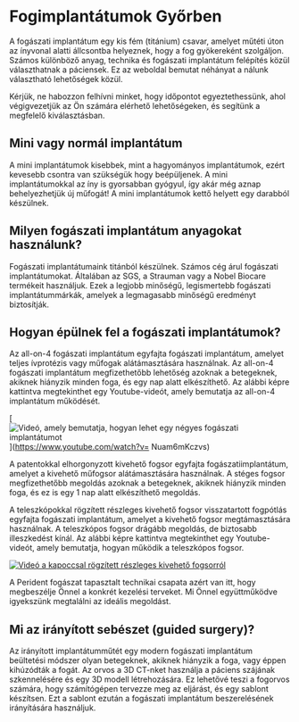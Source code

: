 # Fogimplantátumok Győrben

A fogászati ​​implantátum egy kis fém (titánium) csavar, amelyet műtéti úton az ínyvonal alatti állcsontba helyeznek, hogy a fog gyökereként szolgáljon. Számos különböző anyag, technika és fogászati ​​implantátum felépítés közül választhatnak a páciensek. Ez az weboldal bemutat néhányat a nálunk választható lehetőségek közül.

Kérjük, ne habozzon felhívni minket, hogy időpontot egyeztethessünk, ahol végigvezetjük az Ön számára elérhető lehetőségeken, és segítünk a megfelelő kiválasztásban.

## Mini vagy normál implantátum
A mini implantátumok kisebbek, mint a hagyományos implantátumok, ezért kevesebb csontra van szükségük hogy beépüljenek. A mini implantátumokkal az íny is gyorsabban gyógyul, így akár még aznap behelyezhetjük új műfogát! A mini implantátumok kettő helyett egy darabból készülnek.

## Milyen fogászati ​​implantátum anyagokat használunk?
Fogászati ​​implantátumaink titánból készülnek. Számos cég árul fogászati ​​implantátumokat. Általában az SGS, a Strauman vagy a Nobel Biocare termékeit használjuk. Ezek a legjobb minőségű, legismertebb fogászati ​​implantátummárkák, amelyek a legmagasabb minőségű eredményt biztosítják.

## Hogyan épülnek fel a fogászati ​​implantátumok?
Az all-on-4 fogászati ​​implantátum egyfajta fogászati ​​implantátum, amelyet teljes ívprotézis vagy műfogak alátámasztására használnak. Az all-on-4 fogászati ​​implantátum megfizethetőbb lehetőség azoknak a betegeknek, akiknek hiányzik minden foga, és egy nap alatt elkészíthető. Az alábbi képre kattintva megtekinthet egy Youtube-videót, amely bemutatja az all-on-4 implantátum működését.

[![Videó, amely bemutatja, hogyan lehet egy négyes fogászati ​​implantátumot](https://img.youtube.com/vi/Nuam6mKczvs/0.jpg)](https://www.youtube.com/watch?v= Nuam6mKczvs)

A patentokkal elhorgonyzott kivehető fogsor egyfajta fogászati ​​implantátum, amelyet a kivehető műfogsor alátámasztására használnak. A stéges fogsor megfizethetőbb megoldás azoknak a betegeknek, akiknek hiányzik minden foga, és ez is egy 1 nap alatt elkészíthető megoldás.

A teleszkópokkal rögzített részleges kivehető fogsor visszatartott fogpótlás egyfajta fogászati ​​implantátum, amelyet a kivehető fogsor megtámasztására használnak. A teleszkópos fogsor drágább megoldás, de biztosabb illeszkedést kínál. Az alábbi képre kattintva megtekinthet egy Youtube-videót, amely bemutatja, hogyan működik a teleszkópos fogsor.

[![Videó a kapoccsal rögzített részleges kivehető fogsorról](https://img.youtube.com/vi/bF6s2D4rKzY/0.jpg)](https://www.youtube.com/watch?v=bF6s2D4rKzY)

A Perident fogászat tapasztalt technikai csapata azért van itt, hogy megbeszélje Önnel a konkrét kezelési terveket. Mi Önnel együttműködve igyekszünk megtalálni az ideális megoldást.

## Mi az irányított sebészet (guided surgery)?
Az irányított implantátumműtét egy modern fogászati ​​implantátum beültetési módszer olyan betegeknek, akiknek hiányzik a foga, vagy éppen kihúzódták a fogát. Az orvos a 3D CT-nket használja a páciens szájának szkennelésére és egy 3D modell létrehozására. Ez lehetővé teszi a fogorvos számára, hogy számítógépen tervezze meg az eljárást, és egy sablont készítsen. Ezt a sablont ezután a fogászati ​​implantátum beszerelésének irányítására használjuk.